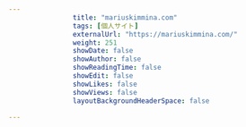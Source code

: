 ---
                title: "mariuskimmina.com"
                tags: [個人サイト]
                externalUrl: "https://mariuskimmina.com/"
                weight: 251
                showDate: false
                showAuthor: false
                showReadingTime: false
                showEdit: false
                showLikes: false
                showViews: false
                layoutBackgroundHeaderSpace: false
                ---

